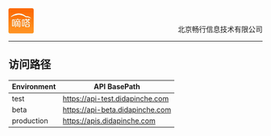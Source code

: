 <div align="center">
<img src="../dida.jpg" height="50" width="50" align="left">
<br><p align="right">北京畅行信息技术有限公司</p>
</div>


---
## 访问路径

| Environment        | API BasePath   |
| --------           | -----         |
| test               | https://api-test.didapinche.com|
| beta               | https://api-beta.didapinche.com|
| production         | https://apis.didapinche.com|


